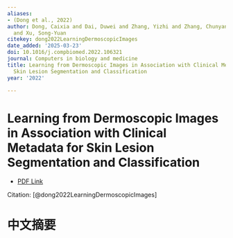 ```yaml
---
aliases:
- (Dong et al., 2022)
author: Dong, Caixia and Dai, Duwei and Zhang, Yizhi and Zhang, Chunyan and Li, Zongfang
  and Xu, Song-Yuan
citekey: dong2022LearningDermoscopicImages
date_added: '2025-03-23'
doi: 10.1016/j.compbiomed.2022.106321
journal: Computers in biology and medicine
title: Learning from Dermoscopic Images in Association with Clinical Metadata for
  Skin Lesion Segmentation and Classification
year: '2022'

---
```

# Learning from Dermoscopic Images in Association with Clinical Metadata for Skin Lesion Segmentation and Classification
- [PDF Link](zotero://open-pdf/library/items/ABQ5WK8K)

Citation: [@dong2022LearningDermoscopicImages]

# 中文摘要
